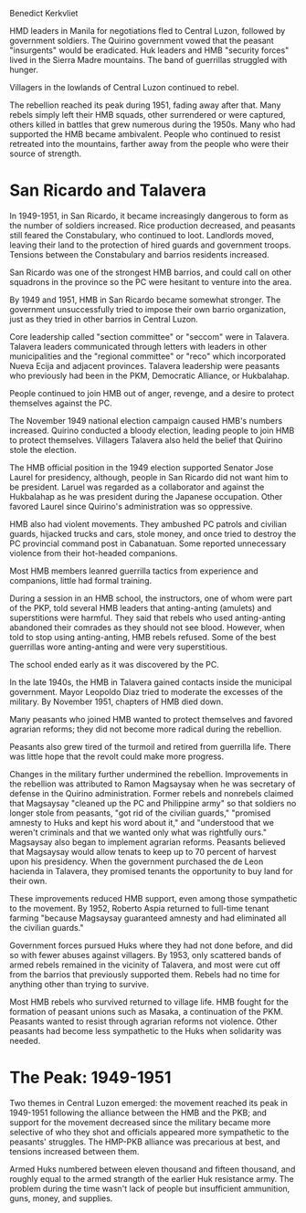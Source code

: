 Benedict Kerkvliet

HMD leaders in Manila for negotiations fled to Central Luzon, followed by government soldiers.
The Quirino government vowed that the peasant "insurgents" would be eradicated.
Huk leaders and HMB "security forces" lived in the Sierra Madre mountains.
The band of guerrillas struggled with hunger.

Villagers in the lowlands of Central Luzon continued to rebel.

The rebellion reached its peak during 1951, fading away after that.
Many rebels simply left their HMB squads, other surrendered or were captured, others killed in battles that grew numerous during the 1950s.
Many who had supported the HMB became ambivalent.
People who continued to resist retreated into the mountains, farther away from the people who were their source of strength.

# San Ricardo and Talavera
In 1949-1951, in San Ricardo, it became increasingly dangerous to form as the number of soldiers increased.
Rice production decreased, and peasants still feared the Constabulary, who continued to loot.
Landlords moved, leaving their land to the protection of hired guards and government troops.
Tensions between the Constabulary and barrios residents increased.

San Ricardo was one of the strongest HMB barrios, and could call on other squadrons in the province so the PC were hesitant to venture into the area.

By 1949 and 1951, HMB in San Ricardo became somewhat stronger.
The government unsuccessfully tried to impose their own barrio organization, just as they tried in other barrios in Central Luzon.

Core leadership called "section committee" or "seccom" were in Talavera.
Talavera leaders communicated through letters with leaders in other municipalities and the "regional committee" or "reco" which incorporated Nueva Ecija and adjacent provinces.
Talavera leadership were peasants who previously had been in the PKM, Democratic Alliance, or Hukbalahap.

People continued to join HMB out of anger, revenge, and a desire to protect themselves against the PC.

The November 1949 national election campaign caused HMB's numbers increased.
Quirino conducted a bloody election, leading people to join HMB to protect themselves.
Villagers Talavera also held the belief that Quirino stole the election.

The HMB official position in the 1949 election supported Senator Jose Laurel for presidency, although, people in San Ricardo did not want him to be president.
Laruel was regarded as a collaborator and against the Hukbalahap as he was president during the Japanese occupation.
Other favored Laurel since Quirino's administration was so oppressive.

HMB also had violent movements.
They ambushed PC patrols and civilian guards, hijacked trucks and cars, stole money, and once tried to destroy the PC provincial command post in Cabanatuan.
Some reported unnecessary violence from their hot-headed companions.

Most HMB members leanred guerrilla tactics from experience and companions, little had formal training.

During a session in an HMB school, the instructors, one of whom were part of the PKP, told several HMB leaders that anting-anting (amulets) and superstitions were harmful.
They said that rebels who used anting-anting abandoned their comrades as they should not see blood.
However, when told to stop using anting-anting, HMB rebels refused.
Some of the best guerrillas wore anting-anting and were very superstitious.

The school ended early as it was discovered by the PC.

In the late 1940s, the HMB in Talavera gained contacts inside the municipal government.
Mayor 
Leopoldo Diaz tried to moderate the excesses of the military.
By November 1951, chapters of HMB died down.

Many peasants who joined HMB wanted to protect themselves and favored agrarian reforms; they did not become more radical during the rebellion.

Peasants also grew tired of the turmoil and retired from guerrilla life.
There was little hope that the revolt could make more progress.

Changes in the military further undermined the rebellion.
Improvements in the rebellion was attributed to Ramon Magsaysay when he was secretary of defense in the Quirino administration.
Former rebels and nonrebels claimed that Magsaysay "cleaned up the PC and Philippine army" so that soldiers no longer stole from peasants, "got rid of the civilian guards," "promised amnesty to Huks and kept his word about it," and "understood that we weren't criminals and that we wanted only what was rightfully ours."
Magsaysay also began to implement agrarian reforms.
Peasants believed that Magsaysay would allow tenats to keep up to 70 percent of harvest upon his presidency.
When the government purchased the de Leon hacienda in Talavera, they promised tenants the opportunity to buy land for their own.

These improvements reduced HMB support, even among those sympathetic to the movement.
By 1952, Roberto Aspia returned to full-time tenant farming "because Magsaysay guaranteed amnesty and had eliminated all the civilian guards."

Government forces pursued Huks where they had not done before, and did so with fewer abuses against villagers.
By 1953, only scattered bands of armed rebels remained in the vicinity of Talavera, and most were cut off from the barrios that previously supported them.
Rebels had no time for anything other than trying to survive.

Most HMB rebels who survived returned to village life.
HMB fought for the formation of peasant unions such as Masaka, a continuation of the PKM.
Peasants wanted to resist through agrarian reforms not violence.
Other peasants had become less sympathetic to the Huks when solidarity was needed.

# The Peak: 1949-1951
Two themes in Central Luzon emerged: the movement reached its peak in 1949-1951 following the alliance between the HMB and the PKB; and support for the movement decreased since the military became more selective of who they shot and officials appeared more sympathetic to the peasants' struggles.
The HMP-PKB alliance was precarious at best, and tensions increased between them.

Armed Huks numbered between eleven thousand and fifteen thousand, and roughly equal to the armed strangth of the earlier Huk resistance army.
The problem during the time wasn't lack of people but insufficient ammunition, guns, money, and supplies.
